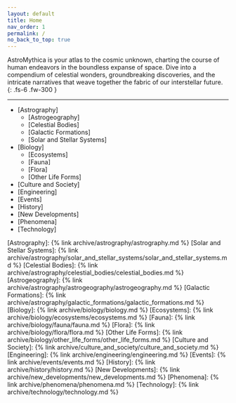 ```yaml
---
layout: default
title: Home
nav_order: 1
permalink: /
no_back_to_top: true
---
```


AstroMythica is your atlas to the cosmic unknown, charting the course of human endeavors in the boundless expanse of space. Dive into a compendium of celestial wonders, groundbreaking discoveries, and the intricate narratives that weave together the fabric of our interstellar future.
{: .fs-6 .fw-300 }

---

- [Astrography]
    - [Astrogeography]
    - [Celestial Bodies]
    - [Galactic Formations]
    - [Solar and Stellar Systems]
- [Biology]
    - [Ecosystems]
    - [Fauna]
    - [Flora]
    - [Other Life Forms]
- [Culture and Society]
- [Engineering]
- [Events]
- [History]
- [New Developments]
- [Phenomena]
- [Technology]

[Astrography]: {% link archive/astrography/astrography.md %}
[Solar and Stellar Systems]: {% link archive/astrography/solar_and_stellar_systems/solar_and_stellar_systems.md %}
[Celestial Bodies]: {% link archive/astrography/celestial_bodies/celestial_bodies.md %}
[Astrogeography]: {% link archive/astrography/astrogeography/astrogeography.md %}
[Galactic Formations]: {% link archive/astrography/galactic_formations/galactic_formations.md %}
[Biology]: {% link archive/biology/biology.md %}
[Ecosystems]: {% link archive/biology/ecosystems/ecosystems.md %}
[Fauna]: {% link archive/biology/fauna/fauna.md %}
[Flora]: {% link archive/biology/flora/flora.md %}
[Other Life Forms]: {% link archive/biology/other_life_forms/other_life_forms.md %}
[Culture and Society]: {% link archive/culture_and_society/culture_and_society.md %}
[Engineering]: {% link archive/engineering/engineering.md %}
[Events]: {% link archive/events/events.md %}
[History]: {% link archive/history/history.md %}
[New Developments]: {% link archive/new_developments/new_developments.md %}
[Phenomena]: {% link archive/phenomena/phenomena.md %}
[Technology]: {% link archive/technology/technology.md %}
